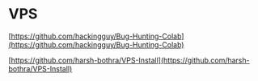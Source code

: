 # **VPS**

[https://github.com/hackingguy/Bug-Hunting-Colab](https://github.com/hackingguy/Bug-Hunting-Colab)

[https://github.com/harsh-bothra/VPS-Install](https://github.com/harsh-bothra/VPS-Install)



